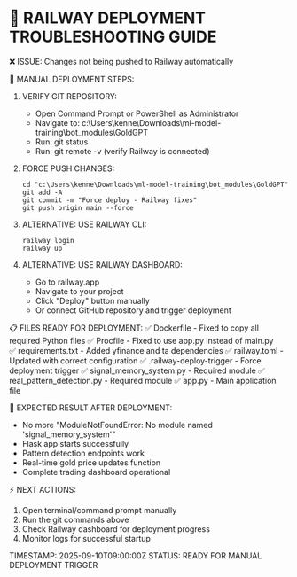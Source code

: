 🚀 RAILWAY DEPLOYMENT TROUBLESHOOTING GUIDE
=============================================

❌ ISSUE: Changes not being pushed to Railway automatically

🔧 MANUAL DEPLOYMENT STEPS:

1. VERIFY GIT REPOSITORY:
   - Open Command Prompt or PowerShell as Administrator
   - Navigate to: c:\Users\kenne\Downloads\ml-model-training\bot_modules\GoldGPT
   - Run: git status
   - Run: git remote -v (verify Railway is connected)

2. FORCE PUSH CHANGES:
   ```
   cd "c:\Users\kenne\Downloads\ml-model-training\bot_modules\GoldGPT"
   git add -A
   git commit -m "Force deploy - Railway fixes"
   git push origin main --force
   ```

3. ALTERNATIVE: USE RAILWAY CLI:
   ```
   railway login
   railway up
   ```

4. ALTERNATIVE: USE RAILWAY DASHBOARD:
   - Go to railway.app
   - Navigate to your project
   - Click "Deploy" button manually
   - Or connect GitHub repository and trigger deployment

📋 FILES READY FOR DEPLOYMENT:
✅ Dockerfile - Fixed to copy all required Python files
✅ Procfile - Fixed to use app.py instead of main.py  
✅ requirements.txt - Added yfinance and ta dependencies
✅ railway.toml - Updated with correct configuration
✅ .railway-deploy-trigger - Force deployment trigger
✅ signal_memory_system.py - Required module
✅ real_pattern_detection.py - Required module
✅ app.py - Main application file

🎯 EXPECTED RESULT AFTER DEPLOYMENT:
- No more "ModuleNotFoundError: No module named 'signal_memory_system'"
- Flask app starts successfully
- Pattern detection endpoints work
- Real-time gold price updates function
- Complete trading dashboard operational

⚡ NEXT ACTIONS:
1. Open terminal/command prompt manually
2. Run the git commands above
3. Check Railway dashboard for deployment progress
4. Monitor logs for successful startup

TIMESTAMP: 2025-09-10T09:00:00Z
STATUS: READY FOR MANUAL DEPLOYMENT TRIGGER
